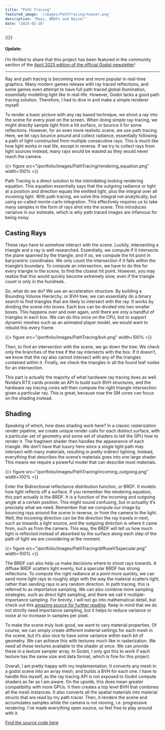 ```yaml
---
title: "Path Tracing"
featured_image: '/images/PathTracing/teaser.png'
description: "Rays, BRDFs and Noise!"
date: "2025-03-16"
---
```


{{<youtube DDBWp8ck5fg>}}


#### Update:
I’m thrilled to share that this project has been featured in the community section of the [April 2025 edition of the official Godot newsletter](https://godot.news/archive/846f5b69-d9f4-4b79-9d2b-ced21327e213)!

---
  
Ray and path tracing is becoming more and more popular in real-time graphics. Many modern games release with ray traced reflections, and some games even attempt to have full path traced global illumination, essentially modelling light like in real-life.
However, Godot lacks a good path tracing solution. Therefore, I had to dive in and make a simple renderer myself.

To render a basic picture with any ray based technique, we shoot a ray into the scene for every pixel on the screen. When doing simple ray-tracing, we might directly sample light from a hit surface, or bounce it for some reflections. However, for an even more realistic scene, we use path tracing. Here, we let rays bounce around and collect radiance, essentially following a path of light constructed from multiple consecutive rays. This is much like how light works in real life, except in reverse. If we try to collect rays from light sources instead, many rays would be wasted as they would never reach the camera. 

{{< figure src="/portfolio/images/PathTracing/rendering_equation.png" width=100% >}}

Path Tracing is a direct solution to the intimidating looking rendering equation. This equation essentially says that the outgoing radiance or light at a position and direction equals the emitted light, plus the integral over all incoming light. With path tracing, we solve this integral not analytically, but using so-called monte-carlo integration. This effectively requires us to take many samples in the form of rays shot into the scene. This introduces variance in our estimate, which is why path traced images are infamous for being noisy.

## Casting Rays

These rays have to somehow interact with the scene. Luckily, intersecting a triangle and a ray is well researched. Essentially, we compute if it intersects the plane spanned by the triangle, and if so, we compute the hit point in barycentric coordinates. We only count the intersection if it falls within the triangle’s boundary. To compute an intersection, we have to do this for every triangle in the scene, to find the closest hit point. However, you may realize that this would quickly become extremely slow, even if the triangle count is only in the hundreds.

So, what do we do? We use an acceleration structure. By building a Bounding Volume Hierarchy, or BVH tree, we can essentially do a binary search to find triangles that are likely to intersect with the ray. It works by dividing the scene into boxes. Each box can be divided into two smaller boxes. This happens over and over again, until there are only a handful of triangles in each box. We can do this once on the CPU, but to support dynamic meshes such as an animated player model, we would want to rebuild this every frame. 

{{< figure src="/portfolio/images/PathTracing/bvh.png" width=100% >}}

Then, to find an intersection with the scene, we go down the tree. We check only the branches of the tree if the ray intersects with the box. If it doesn’t, we know that the ray also cannot intersect with any of the triangles contained within it. Finally, we check the triangles in all the found leaf nodes for an intersection.

This part is actually the majority of what hardware ray tracing does as well. Nvidia’s RTX cards provide an API to build such BVH structures, and the hardware ray tracing cores will then compute the right triangle intersection given a particular ray. This is great, because now the SM cores can focus on the shading instead.

## Shading

Speaking of which, how does shading work here? In a classic rasterization render pipeline, we create unique render calls for each distinct surface, with a particular set of geometry and some set of shaders to tell the GPU how to render it. The fragment shader then handles the appearance of each triangle. 
We don’t have that luxury here since a single light path may intersect with many materials, resulting in pretty indirect lighting. Instead, everything that describes the scene’s materials goes into one large shader. This means we require a powerful model that can describe most materials. 

{{< figure src="/portfolio/images/PathTracing/incoming_outgoing.png" width=100% >}}

Enter the Bidirectional reflectance distribution function, or BRDF. It models how light reflects off a surface. If you remember the rendering equation, this part actually is the BRDF. It is a function of the incoming and outgoing angle at a certain position. This might sound confusing, but in actuality it’s precisely what we need. 
Remember that we compute our image by bouncing rays around the scene in reverse, or from the camera to the light. Well, the incoming direction can be the direction the ray travels in next, such as towards a light source, and the outgoing direction is where it came from, such as from the camera. This way, the BRDF will tell us how much light is reflected instead of absorbed by the surface along each step of the path of light we are considering at the moment.

{{< figure src="/portfolio/images/PathTracing/diffuseVSspecular.png" width=100% >}}

The BRDF can also help us make decisions where to shoot rays towards. A diffuse BRDF scatters light  evenly, but a specular BRDF has strong reflections. 
To compute the right radiance at a point more quickly, we can send more light rays to roughly align with the way the material scatters light, rather than sending rays in any random direction. In path tracing, this is referred to as importance sampling. We can also combine more sampling strategies, such as direct light sampling, and there we call it multiple-importance sampling. For brevity, I will not go into mathematical detail, but check out this [amazing source for further reading](https://lisyarus.github.io/blog/posts/multiple-importance-sampling.html). Keep in mind that we do not strictly need importance sampling, but it helps to reduce variance or noise at no increase in samples per pixel.

To make the scene truly look good, we want to vary material properties. Of course, we can simply create different material settings for each mesh in the scene, but it’s also nice to have some variance within each bit of geometry. We can achieve this with textures much like in rasterization. We need all these textures available to the shader at once. We can provide these in a texture sampler array. In Godot, I only got this to work if each texture has the same size and data format, which is fine for this project.

Overall, I am pretty happy with my implementation. It converts any mesh in a godot scene into an array mesh, and builds a BVH for each one. I have to handle this myself, as the ray tracing API is not exposed to Godot compute shaders as far as I am aware. On the upside, this does mean greater compatibility with more GPUs. It then creates a top level BVH that combines all the mesh instances. It also converts all the spatial materials into material structs that are read by my path tracer. Then, it renders the scene and accumulates samples while the camera is not moving, i.e. progressive rendering. I’ve made everything open source, so feel free to play around with it.

[Find the source code here](https://github.com/JorisAR/GDPathTracing)

